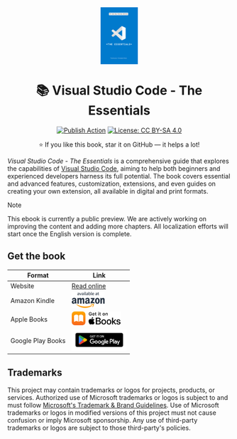 <div align="center">

<img src="./docs/en/cover.jpg" alt="" align="center" height="128" />

# 📚 Visual Studio Code - The Essentials

[![Publish Action](https://github.com/microsoft/vscode-essentials/actions/workflows/publish.yml/badge.svg)](https://github.com/microsoft/vscode-essentials/actions/workflows/publish.yml)
[![License: CC BY-SA 4.0](https://img.shields.io/badge/License-CC%20BY--SA-222.svg)](https://creativecommons.org/licenses/by-sa/4.0/)

:star: If you like this book, star it on GitHub — it helps a lot!

</div>

*Visual Studio Code - The Essentials* is a comprehensive guide that explores the capabilities of [Visual Studio Code](https://code.visualstudio.com/), aiming to help both beginners and experienced developers harness its full potential. The book covers essential and advanced features, customization, extensions, and even guides on creating your own extension, all available in digital and print formats.

> [!Note]
> This ebook is currently a public preview. We are actively working on improving the content and adding more chapters. All localization efforts will start once the English version is complete.

## Get the book

| Format | Link |
|-|-|
| Website | [Read online](https://microsoft.github.io/vscode-essentials/en/) | 
| Amazon Kindle | <a href="https://aka.ms/vscode-essentials-book/kindle"><picture><source media="(prefers-color-scheme: dark)" srcset="./images/badge-amazon-rev.png"><img alt="Get it on Amazon" src="./images/badge-amazon.png" height="36"></picture></a> |
| Apple Books | <a href="https://aka.ms/vscode-essentials-book/apple"><picture><source media="(prefers-color-scheme: dark)" srcset="./images/badge-apple-books-rev.png"><img alt="Get it on Apple Books" src="./images/badge-apple-books.png" height="32"></picture></a> |
| Google Play Books | <a href="https://aka.ms/vscode-essentials-book/googleplay"><picture><source media="(prefers-color-scheme: dark)" srcset="./images/badge-google-play-rev.png"><img alt="Get it on Google Play Books" src="./images/badge-google-play.png" height="48"></picture></a> |

## Trademarks

This project may contain trademarks or logos for projects, products, or services. Authorized use of Microsoft
trademarks or logos is subject to and must follow
[Microsoft's Trademark & Brand Guidelines](https://www.microsoft.com/en-us/legal/intellectualproperty/trademarks/usage/general).
Use of Microsoft trademarks or logos in modified versions of this project must not cause confusion or imply Microsoft sponsorship.
Any use of third-party trademarks or logos are subject to those third-party's policies.
